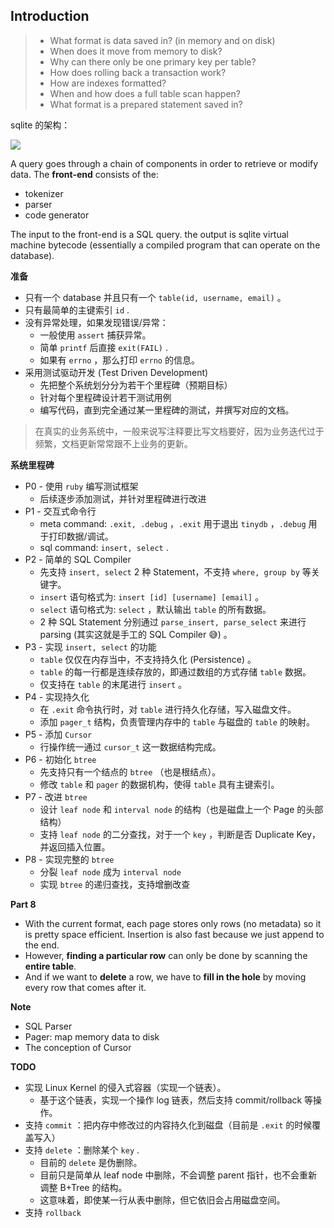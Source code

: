 ## Introduction

> - What format is data saved in? (in memory and on disk)
> - When does it move from memory to disk?
> - Why can there only be one primary key per table?
> - How does rolling back a transaction work?
> - How are indexes formatted?
> - When and how does a full table scan happen?
> - What format is a prepared statement saved in?

 sqlite 的架构：

<img src="https://cstack.github.io/db_tutorial/assets/images/arch1.gif" />

A query goes through a chain of components in order to retrieve or modify data. The **front-end** consists of the:

- tokenizer
- parser
- code generator

The input to the front-end is a SQL query. the output is sqlite virtual machine bytecode (essentially a compiled program that can operate on the database).



**准备**

- 只有一个 database 并且只有一个 `table(id, username, email)` 。
- 只有最简单的主键索引 `id` .
- 没有异常处理，如果发现错误/异常：
  - 一般使用 `assert` 捕获异常。
  - 简单 `printf` 后直接 `exit(FAIL)` .
  - 如果有 `errno` ，那么打印 `errno` 的信息。
- 采用测试驱动开发 (Test Driven Development)
  - 先把整个系统划分分为若干个里程碑（预期目标）
  - 针对每个里程碑设计若干测试用例
  - 编写代码，直到完全通过某一里程碑的测试，并撰写对应的文档。

> 在真实的业务系统中，一般来说写注释要比写文档要好，因为业务迭代过于频繁，文档更新常常跟不上业务的更新。



**系统里程碑**

- P0 - 使用 `ruby` 编写测试框架
  - 后续逐步添加测试，并针对里程碑进行改进
- P1 - 交互式命令行
  - meta command: `.exit, .debug` ，`.exit` 用于退出 `tinydb` ，`.debug` 用于打印数据/调试。
  - sql command: `insert, select` .
- P2 - 简单的 SQL Compiler
  - 先支持 `insert, select` 2 种 Statement，不支持 `where, group by` 等关键字。
  - `insert` 语句格式为: `insert [id] [username] [email]`  。
  - `select` 语句格式为: `select` ，默认输出 `table` 的所有数据。
  - 2 种 SQL Statement 分别通过 `parse_insert, parse_select` 来进行 parsing (其实这就是手工的 SQL Compiler 😅) 。
- P3 - 实现 `insert, select` 的功能
  - `table` 仅仅在内存当中，不支持持久化 (Persistence) 。
  - `table` 的每一行都是连续存放的，即通过数组的方式存储 `table` 数据。
  - 仅支持在 `table` 的末尾进行  `insert`  。
- P4 - 实现持久化
  - 在 `.exit` 命令执行时，对 `table` 进行持久化存储，写入磁盘文件。
  - 添加 `pager_t` 结构，负责管理内存中的 `table` 与磁盘的 `table` 的映射。
- P5 - 添加 `Cursor` 
  - 行操作统一通过 `cursor_t` 这一数据结构完成。
- P6 - 初始化 `btree`
  - 先支持只有一个结点的 `btree` （也是根结点）。
  - 修改 `table` 和 `pager` 的数据机构，使得 `table` 具有主键索引。
- P7 - 改进 `btree`
  - 设计 `leaf node` 和 `interval node` 的结构（也是磁盘上一个 Page 的头部结构）
  - 支持 `leaf node` 的二分查找，对于一个 `key` ，判断是否 Duplicate Key，并返回插入位置。
- P8 - 实现完整的 `btree`
  - 分裂 `leaf node` 成为 `interval node` 
  - 实现 `btree` 的递归查找，支持增删改查

**Part 8**

- With the current format, each page stores only rows (no metadata) so it is pretty space efficient. Insertion is also fast because we just append to the end.
- However, **finding a particular row** can only be done by scanning the **entire table**.
- And if we want to **delete** a row, we have to **fill in the hole** by moving every row that comes after it.







**Note**

- SQL Parser
- Pager: map memory data to disk
- The conception of Cursor



**TODO**

- 实现 Linux Kernel 的侵入式容器（实现一个链表）。
  - 基于这个链表，实现一个操作 log 链表，然后支持 commit/rollback 等操作。
- 支持 `commit` ：把内存中修改过的内容持久化到磁盘（目前是 `.exit` 的时候覆盖写入）
- 支持 `delete` ：删除某个 `key` .
  - 目前的 `delete` 是伪删除。
  - 目前只是简单从 leaf node 中删除，不会调整 parent 指针，也不会重新调整 B+Tree 的结构。
  - 这意味着，即使某一行从表中删除，但它依旧会占用磁盘空间。
- 支持 `rollback`